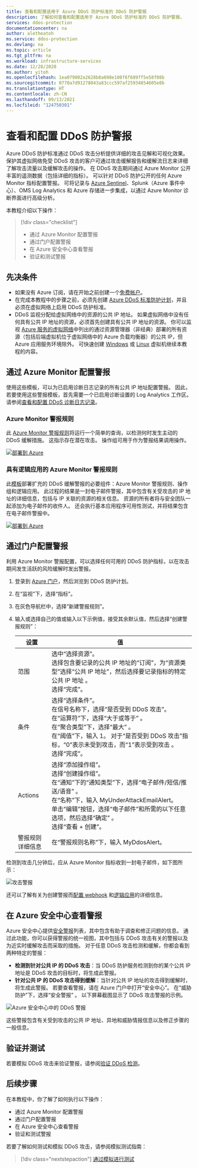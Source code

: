 ```yaml
---
title: 查看和配置适用于 Azure DDoS 防护标准的 DDoS 防护警报
description: 了解如何查看和配置适用于 Azure DDoS 防护标准的 DDoS 防护警报。
services: ddos-protection
documentationcenter: na
author: aletheatoh
ms.service: ddos-protection
ms.devlang: na
ms.topic: article
ms.tgt_pltfrm: na
ms.workload: infrastructure-services
ms.date: 12/28/2020
ms.author: yitoh
ms.openlocfilehash: 1ea079802a2628b8a698e108f6f689ff5e58f08b
ms.sourcegitcommit: 0770a7d91278043a83ccc597af25934854605e8b
ms.translationtype: HT
ms.contentlocale: zh-CN
ms.lasthandoff: 09/13/2021
ms.locfileid: "124750301"
---
```

# <a name="view-and-configure-ddos-protection-alerts"></a>查看和配置 DDoS 防护警报

Azure DDoS 防护标准通过 DDoS 攻击分析提供详细的攻击见解和可视化效果。 保护其虚拟网络免受 DDoS 攻击的客户可通过攻击缓解报告和缓解流日志来详细了解攻击流量以及缓解攻击的操作。 在 DDoS 攻击期间通过 Azure Monitor 公开丰富的遥测数据（包括详细的指标）。 可以针对 DDoS 防护公开的任何 Azure Monitor 指标配置警报。 可将记录与 [Azure Sentinel](../sentinel/data-connectors-reference.md#azure-ddos-protection)、Splunk（Azure 事件中心）、OMS Log Analytics 和 Azure 存储进一步集成，以通过 Azure Monitor 诊断界面进行高级分析。

本教程介绍以下操作：

> [!div class="checklist"]
> * 通过 Azure Monitor 配置警报
> * 通过门户配置警报
> * 在 Azure 安全中心查看警报
> * 验证和测试警报

## <a name="prerequisites"></a>先决条件

- 如果没有 Azure 订阅，请在开始之前创建一个[免费帐户](https://azure.microsoft.com/free/?WT.mc_id=A261C142F)。
- 在完成本教程中的步骤之前，必须先创建 [Azure DDoS 标准防护计划](manage-ddos-protection.md)，并且必须在虚拟网络上启用 DDoS 防护标准。
- DDoS 监视分配给虚拟网络中的资源的公共 IP 地址。 如果虚拟网络中没有任何具有公共 IP 地址的资源，必须首先创建具有公共 IP 地址的资源。 你可以监视 [Azure 服务的虚拟网络](../virtual-network/virtual-network-for-azure-services.md#services-that-can-be-deployed-into-a-virtual-network)中列出的通过资源管理器（非经典）部署的所有资源（包括后端虚拟机位于虚拟网络中的 Azure 负载均衡器）的公共 IP，但 Azure 应用服务环境除外。 可快速创建 [Windows](../virtual-machines/windows/quick-create-portal.md?toc=%2fazure%2fvirtual-network%2ftoc.json) 或 [Linux](../virtual-machines/linux/quick-create-portal.md?toc=%2fazure%2fvirtual-network%2ftoc.json) 虚拟机继续本教程的内容。     

## <a name="configure-alerts-through-azure-monitor"></a>通过 Azure Monitor 配置警报

使用这些模板，可以为已启用诊断日志记录的所有公共 IP 地址配置警报。 因此，若要使用这些警报模板，首先需要一个已启用诊断设置的 Log Analytics 工作区。 请参阅[查看和配置 DDoS 诊断日志记录](diagnostic-logging.md)。

### <a name="azure-monitor-alert-rule"></a>Azure Monitor 警报规则

此 [Azure Monitor 警报规则](https://aka.ms/DDOSmitigationstatus)将运行一个简单的查询，以检测何时发生主动的 DDoS 缓解措施。 这指示存在潜在攻击。 操作组可用于作为警报结果调用操作。

[![部署到 Azure](../media/template-deployments/deploy-to-azure.svg)](https://portal.azure.com/#create/Microsoft.Template/uri/https%3A%2F%2Fraw.githubusercontent.com%2FAzure%2FAzure-Network-Security%2Fmaster%2FAzure%2520DDoS%2520Protection%2FAzure%2520Monitor%2520Alert%2520-%2520DDoS%2520Mitigation%2520Started%2FDDoSMitigationStarted.json)

### <a name="azure-monitor-alert-rule-with-logic-app"></a>具有逻辑应用的 Azure Monitor 警报规则

此[模板](https://aka.ms/ddosalert)部署扩充的 DDoS 缓解警报的必要组件：Azure Monitor 警报规则、操作组和逻辑应用。 此过程的结果是一封电子邮件警报，其中包含有关受攻击的 IP 地址的详细信息，包括与 IP 关联的资源的相关信息。 资源的所有者将与安全团队一起添加为电子邮件的收件人。 还会执行基本应用程序可用性测试，并将结果包含在电子邮件警报中。

[![部署到 Azure](../media/template-deployments/deploy-to-azure.svg)](https://portal.azure.com/#create/Microsoft.Template/uri/https%3A%2F%2Fraw.githubusercontent.com%2FAzure%2FAzure-Network-Security%2Fmaster%2FAzure%2520DDoS%2520Protection%2FDDoS%2520Mitigation%2520Alert%2520Enrichment%2FEnrich-DDoSAlert.json)

## <a name="configure-alerts-through-portal"></a>通过门户配置警报

利用 Azure Monitor 警报配置，可以选择任何可用的 DDoS 防护指标，以在攻击期间发生活跃的风险缓解时发出警报。 

1. 登录到 [Azure 门户](https://portal.azure.com/)，然后浏览到 DDoS 防护计划。
2. 在“监视”下，选择“指标”。
3. 在灰色导航栏中，选择“新建警报规则”。 
4. 输入或选择自己的值或输入以下示例值，接受其余默认值，然后选择“创建警报规则”：

    |设置                  |值                                                                                               |
    |---------                |---------                                                                                           |
    | 范围                   | 选中“选择资源”。 </br> 选择包含要记录的公共 IP 地址的“订阅”，为“资源类型”选择“公共 IP 地址”，然后选择要记录指标的特定公共 IP 地址  。 </br> 选择“完成”。 | 
    | 条件 | 选择“选择条件”。 </br> 在信号名称下，选择“是否受到 DDoS 攻击”。 </br> 在“运算符”下，选择“大于或等于” 。 </br> 在“聚合类型”下，选择“最大” 。 </br> 在“阈值”下，输入 1。 对于“是否受到 DDoS 攻击”指标，“0”表示未受到攻击，而“1”表示受到攻击  。 </br> 选择“完成”。 | 
    | Actions | 选择“添加操作组”。 </br> 选择“创建操作组”。 </br> 在“通知”下的“通知类型”下，选择“电子邮件/短信/推送/语音”  。 </br> 在“名称”下，输入 MyUnderAttackEmailAlert。 </br> 单击“编辑”按钮，选择“电子邮件”和所需的以下任意选项，然后选择“确定” 。 </br> 选择“查看 + 创建”。 | 
    | 警报规则详细信息 | 在“警报规则名称”下，输入 MyDdosAlert。 |

检测到攻击几分钟后，应从 Azure Monitor 指标收到一封电子邮件，如下图所示：

![攻击警报](./media/manage-ddos-protection/ddos-alert.png)

还可以了解有关为创建警报而[配置 webhook](../azure-monitor/alerts/alerts-webhooks.md?toc=%2fazure%2fvirtual-network%2ftoc.json) 和[逻辑应用](../logic-apps/logic-apps-overview.md?toc=%2fazure%2fvirtual-network%2ftoc.json)的详细信息。

## <a name="view-alerts-in-azure-security-center"></a>在 Azure 安全中心查看警报

Azure 安全中心提供[安全警报](../security-center/security-center-managing-and-responding-alerts.md)列表，其中包含有助于调查和修正问题的信息。 通过此功能，你可以获得警报的统一视图，其中包括与 DDoS 攻击有关的警报以及为近实时缓解攻击而采取的措施。
对于任意 DDoS 攻击检测和缓解，你都会看到两种特定的警报：

- **检测到针对公共 IP 的 DDoS 攻击**：当 DDoS 防护服务检测到你的某个公共 IP 地址是 DDoS 攻击的目标时，将生成此警报。
- **针对公共 IP 的 DDoS 攻击得到缓解**：当针对公共 IP 地址的攻击得到缓解时，将生成此警报。
若要查看警报，请在 Azure 门户中打开“安全中心”。 在“威胁防护”下，选择“安全警报” 。 以下屏幕截图显示了 DDoS 攻击警报的示例。

![Azure 安全中心中的 DDoS 警报](./media/manage-ddos-protection/ddos-alert-asc.png)

这些警报包含有关受到攻击的公共 IP 地址、异地和威胁情报信息以及修正步骤的一般信息。

## <a name="validate-and-test"></a>验证并测试

若要模拟 DDoS 攻击来验证警报，请参阅[验证 DDoS 检测](test-through-simulations.md)。

## <a name="next-steps"></a>后续步骤

在本教程中，你了解了如何执行以下操作：

- 通过 Azure Monitor 配置警报
- 通过门户配置警报
- 在 Azure 安全中心查看警报
- 验证和测试警报

若要了解如何测试和模拟 DDoS 攻击，请参阅模拟测试指南：

> [!div class="nextstepaction"]
> [通过模拟进行测试](test-through-simulations.md)